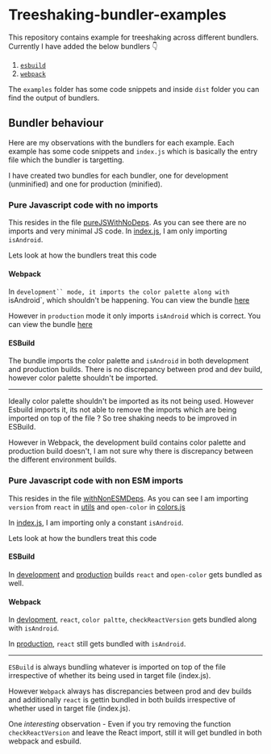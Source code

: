 # Treeshaking-bundler-examples

This repository contains example for treeshaking across different bundlers.
Currently I have added the below bundlers :point_down:

1. [`esbuild`](https://esbuild.github.io/)
2. [`webpack`](https://webpack.js.org/)

The `examples` folder has some code snippets and inside `dist` folder you can find the output of bundlers.

## Bundler behaviour

Here are my observations with the bundlers for each example. Each example has some code snippets and `index.js` which is basically the entry file which the bundler is targetting.

I have created two bundles for each bundler, one for development (unminified) and one for production (minified).

### Pure Javascript code with no imports

This resides in the file [pureJSWithNoDeps](https://github.com/ad1992/Treeshaking-bundler-examples/tree/main/examples/pureJSWithNoDeps). As you can see there are no imports and very minimal JS code.
In [index.js](https://github.com/ad1992/Treeshaking-bundler-examples/tree/main/examples/pureJSWithNoDeps/index.js), I am only importing `isAndroid`.

Lets look at how the bundlers treat this code

#### Webpack

In ` development`` mode, it imports the color palette along with  `isAndroid`, which shouldn't be happening. You can view the bundle [here](https://github.com/ad1992/Treeshaking-bundler-examples/blob/main/dist/webpack/pureJSWithNoDeps.bundle.js)

However in `production` mode it only imports `isAndroid` which is correct. You can view the bundle [here](https://github.com/ad1992/Treeshaking-bundler-examples/blob/main/dist/webpack/pureJSWithNoDeps.bundle.min.js)

#### ESBuild

The bundle imports the color palette and `isAndroid` in both development and production builds. There is no discrepancy between prod and dev build, however color palette shouldn't be imported.

-------

Ideally color palette shouldn't be imported as its not being used. However Esbuild imports it, its not able to remove the imports which are being imported on top of the file ? So tree shaking needs to be improved in ESBuild.

However in Webpack, the development build contains color palette and production build doesn't, I am not sure why there is discrepancy between the different environment builds.



### Pure Javascript code with non ESM imports

This resides in the file [withNonESMDeps](https://github.com/ad1992/Treeshaking-bundler-examples/tree/main/examples/withNonESMDeps). As you can see I am importing `version` from `react` in [utils](https://github.com/ad1992/Treeshaking-bundler-examples/blob/main/examples/withNonESMDeps/utils.js) and `open-color` in [colors.js](https://github.com/ad1992/Treeshaking-bundler-examples/blob/main/examples/withNonESMDeps/colors.js)

In [index.js](https://github.com/ad1992/Treeshaking-bundler-examples/blob/main/examples/withNonESMDeps/index.js), I am importing only a constant `isAndroid`.

Lets look at how the bundlers treat this code

#### ESBuild

In [development](https://github.com/ad1992/Treeshaking-bundler-examples/blob/main/dist/webpack/withNonESMDeps.bundle.js) and [production](https://github.com/ad1992/Treeshaking-bundler-examples/blob/main/dist/esbuild/withNonESMDeps.bundle.min.js) builds `react` and `open-color` gets bundled as well.

#### Webpack

In [devlopment](https://github.com/ad1992/Treeshaking-bundler-examples/blob/main/dist/webpack/withNonESMDeps.bundle.js), `react`, `color paltte`, `checkReactVersion` gets bundled along with `isAndroid`.

In [production](https://github.com/ad1992/Treeshaking-bundler-examples/blob/main/dist/webpack/withNonESMDeps.bundle.min.js), `react` still gets bundled with `isAndroid`.

-------

`ESBuild` is always bundling whatever is imported on top of the file irrespective of whether its being used in target file (index.js). 

However `Webpack` always has discrepancies between prod and dev builds and additionally `react` is gettin bundled in both builds irrespective of whether used in target file (index.js).

One *interesting* observation - Even if you try removing the function `checkReactVersion` and leave the React import, still it will get bundled in both webpack and esbuild.